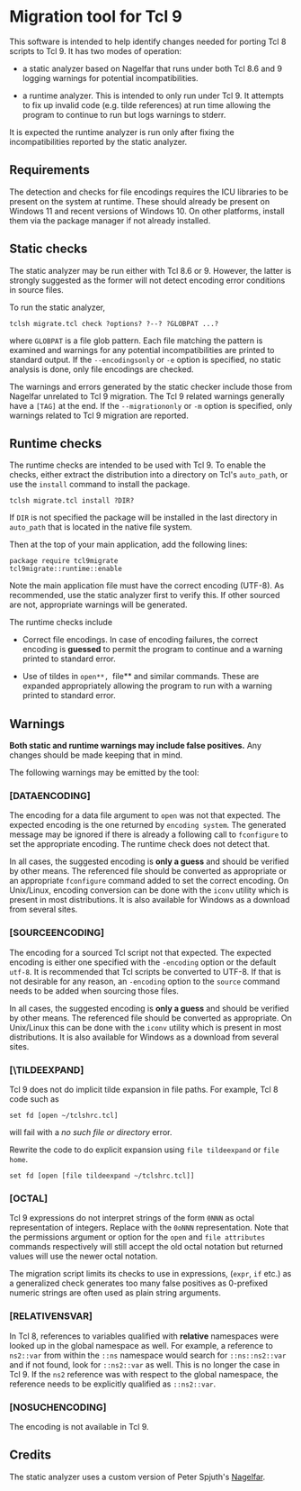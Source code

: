 # Migration tool for Tcl 9

This software is intended to help identify changes needed for porting
Tcl 8 scripts to Tcl 9. It has two modes of operation:

- a static analyzer based on Nagelfar that runs under both
  Tcl 8.6 and 9 logging warnings for potential incompatibilities.

- a runtime analyzer. This is intended to only run under Tcl 9.
  It attempts to fix up invalid code (e.g. tilde references) at
  run time allowing the program to continue to run but logs
  warnings to stderr.

It is expected the runtime analyzer is run only after fixing the
incompatibilities reported by the static analyzer.

## Requirements

The detection and checks for file encodings requires the ICU libraries
to be present on the system at runtime. These should already be present
on Windows 11 and recent versions of Windows 10. On other platforms,
install them via the package manager if not already installed.

## Static checks

The static analyzer may be run either with Tcl 8.6 or 9. However, the latter is
strongly suggested as the former will not detect encoding error conditions in
source files.

To run the static analyzer,

```
tclsh migrate.tcl check ?options? ?--? ?GLOBPAT ...?
```

where `GLOBPAT` is a file glob pattern. Each file matching the pattern is
examined and warnings for any potential incompatibilities are printed to
standard output. If the `--encodingsonly` or `-e` option is specified, no static
analysis is done, only file encodings are checked.

The warnings and errors generated by the static checker include those from
Nagelfar unrelated to Tcl 9 migration. The Tcl 9 related warnings generally have
a `[TAG]` at the end. If the `--migrationonly` or `-m` option is specified, only
warnings related to Tcl 9 migration are reported.


## Runtime checks

The runtime checks are intended to be used with Tcl 9. To enable the
checks, either extract the distribution into a directory on Tcl's
`auto_path`, or use the `install` command to install the package.

```
tclsh migrate.tcl install ?DIR?
```

If `DIR` is not specified the package will be installed in the last
directory in `auto_path` that is located in the native file system.

Then at the top of your main application, add the following lines:

```
package require tcl9migrate
tcl9migrate::runtime::enable
```

Note the main application file must have the correct encoding (UTF-8). As
recommended, use the static analyzer first to verify this. If other sourced are
not, appropriate warnings will be generated.

The runtime checks include

- Correct file encodings. In case of encoding failures, the correct encoding is
**guessed** to permit the program to continue and a warning printed to standard
error.

- Use of tildes in `open**, `file** and similar commands. These are expanded
appropriately allowing the program to run with a warning printed to standard
error.

## Warnings

**Both static and runtime warnings may include false positives.**
Any changes should be made keeping that in mind.

The following warnings may be emitted by the tool:

### \[DATAENCODING\]

The encoding for a data file argument to `open` was not that expected. The expected
encoding is the one returned by `encoding system`. The generated
message may be ignored if there is already a following call to `fconfigure` to
set the appropriate encoding. The runtime check does not detect that.

In all cases, the suggested encoding is **only a guess** and should be verified
by other means. The referenced file should be converted as appropriate or an
appropriate `fconfigure` command added to set the correct encoding. On
Unix/Linux, encoding conversion can be done with the `iconv` utility which is
present in most distributions. It is also available for Windows as a download
from several sites.

### \[SOURCEENCODING\]

The encoding for a sourced Tcl script not that expected. The expected
encoding is either one specified with the `-encoding` option or the default
`utf-8`. It is recommended that Tcl scripts be converted to UTF-8. If that is
not desirable for any reason, an `-encoding` option to the `source` command
needs to be added when sourcing those files.

In all cases, the suggested encoding is **only a guess** and should be verified
by other means. The referenced file should be converted as appropriate. On
Unix/Linux this can be done with the `iconv` utility which is present in most
distributions. It is also available for Windows as a download from several
sites.

### [\TILDEEXPAND\]

Tcl 9 does not do implicit tilde expansion in file paths.
For example, Tcl 8 code such as

```
set fd [open ~/tclshrc.tcl]
```

will fail with a *no such file or directory* error.

Rewrite the code to do explicit expansion using
`file tildeexpand` or `file home`.

```
set fd [open [file tildeexpand ~/tclshrc.tcl]]
```

### \[OCTAL\]

Tcl 9 expressions do not interpret strings of the
form `0NNN` as octal representation of integers. Replace with the
`0oNNN` representation. Note that the permissions argument or
option for the `open` and `file attributes` commands respectively
will still accept the old octal notation but returned values will
use the newer octal notation.

The migration script limits its checks to use in expressions,
(`expr`, `if` etc.) as a generalized check generates too many
false positives as 0-prefixed numeric strings are often used as
plain string arguments.

### \[RELATIVENSVAR\]

In Tcl 8, references to variables qualified with **relative**
namespaces were looked up in the global namespace as well. For example,
a reference to `ns2::var` from within the `::ns` namespace would
search for `::ns::ns2::var` and if not found, look for `::ns2::var`
as well. This is no longer the case in Tcl 9. If the `ns2` reference
was with respect to the global namespace, the reference needs to
be explicitly qualified as `::ns2::var`.

### \[NOSUCHENCODING\]

The encoding is not available in Tcl 9.

## Credits

The static analyzer uses a custom version of Peter Spjuth's
[Nagelfar](https://nagelfar.sourceforge.net/index.html).
